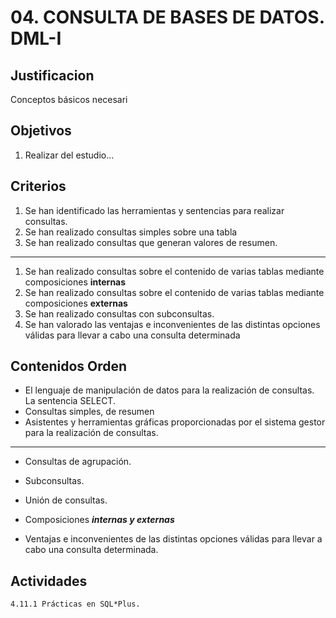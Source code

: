 # 04. CONSULTA DE BASES DE DATOS. DML-I

## Justificacion
Conceptos básicos necesari

## Objetivos
1. Realizar del estudio...

## Criterios
1. Se han identificado las herramientas y sentencias para realizar consultas.
1. Se han realizado consultas simples sobre una tabla
1. Se han realizado consultas que generan valores de resumen.
***
1. Se han realizado consultas sobre el contenido de varias tablas mediante composiciones **internas**
1. Se han realizado consultas sobre el contenido de varias tablas mediante composiciones **externas**
1. Se han realizado consultas con subconsultas.
1. Se han valorado las ventajas e inconvenientes de las distintas opciones válidas para llevar a cabo una consulta determinada

## Contenidos Orden
 * El lenguaje de manipulación de datos para la realización de consultas. La sentencia SELECT.
 * Consultas simples, de resumen 
 * Asistentes y herramientas gráficas proporcionadas por el sistema gestor para la realización de consultas.
 ***
 * Consultas de agrupación.
 * Subconsultas.
 * Unión de consultas.
 * Composiciones ***internas y externas***

 * Ventajas e inconvenientes de las distintas opciones válidas para llevar a cabo una consulta determinada.

## Actividades

    4.11.1 Prácticas en SQL*Plus.


